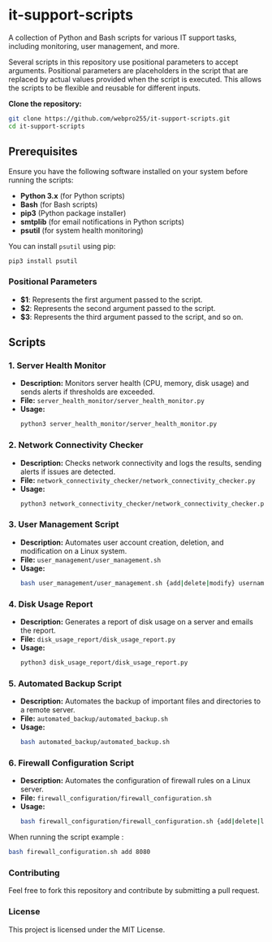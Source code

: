# it-support-scripts
A collection of Python and Bash scripts for various IT support tasks, including monitoring, user management, and more.


Several scripts in this repository use positional parameters to accept arguments. Positional parameters are placeholders in the script that are replaced by actual values provided when the script is executed. This allows the scripts to be flexible and reusable for different inputs.

 **Clone the repository:**
   ```bash
   git clone https://github.com/webpro255/it-support-scripts.git
   cd it-support-scripts
   ```

## Prerequisites

Ensure you have the following software installed on your system before running the scripts:

- **Python 3.x** (for Python scripts)
- **Bash** (for Bash scripts)
- **pip3** (Python package installer)
- **smtplib** (for email notifications in Python scripts)
- **psutil** (for system health monitoring)

You can install `psutil` using pip:
```bash
pip3 install psutil
```
### Positional Parameters

- **$1**: Represents the first argument passed to the script.
- **$2**: Represents the second argument passed to the script.
- **$3**: Represents the third argument passed to the script, and so on.

## Scripts

### 1. Server Health Monitor
- **Description:** Monitors server health (CPU, memory, disk usage) and sends alerts if thresholds are exceeded.
- **File:** `server_health_monitor/server_health_monitor.py`
- **Usage:**
  ```bash
  python3 server_health_monitor/server_health_monitor.py
### 2. Network Connectivity Checker
- **Description:** Checks network connectivity and logs the results, sending alerts if issues are detected.
- **File:** `network_connectivity_checker/network_connectivity_checker.py`
- **Usage:**
  ```bash
  python3 network_connectivity_checker/network_connectivity_checker.py
### 3. User Management Script
- **Description:** Automates user account creation, deletion, and modification on a Linux system.
- **File:** `user_management/user_management.sh`
- **Usage:**
  ```bash
  bash user_management/user_management.sh {add|delete|modify} username [password]
  ```
### 4. Disk Usage Report
- **Description:** Generates a report of disk usage on a server and emails the report.
- **File:** `disk_usage_report/disk_usage_report.py`
- **Usage:**
  ```bash
  python3 disk_usage_report/disk_usage_report.py
### 5. Automated Backup Script
- **Description:** Automates the backup of important files and directories to a remote server.
- **File:** `automated_backup/automated_backup.sh`
- **Usage:**
  ```bash
  bash automated_backup/automated_backup.sh
### 6. Firewall Configuration Script
- **Description:** Automates the configuration of firewall rules on a Linux server.
- **File:** `firewall_configuration/firewall_configuration.sh`
- **Usage:**
  ```bash
  bash firewall_configuration/firewall_configuration.sh {add|delete|list} [port]

When running the script example :
  ```bash
  bash firewall_configuration.sh add 8080
  ```
### Contributing
Feel free to fork this repository and contribute by submitting a pull request.

### License
This project is licensed under the MIT License.





